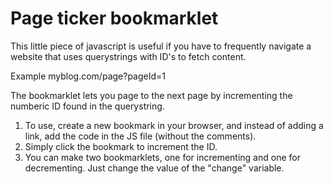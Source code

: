 # Page ticker bookmarklet
This little piece of javascript is useful if you have to frequently navigate a website that uses querystrings with ID's to fetch content.

Example myblog.com/page?pageId=1

The bookmarklet lets you page to the next page by incrementing the numberic ID found in the querystring.

1. To use, create a new bookmark in your browser, and instead of adding a link, add the code in the JS file (without the comments). 
2. Simply click the bookmark to increment the ID.
3. You can make two bookmarklets, one for incrementing and one for decrementing. Just change the value of the "change" variable.

